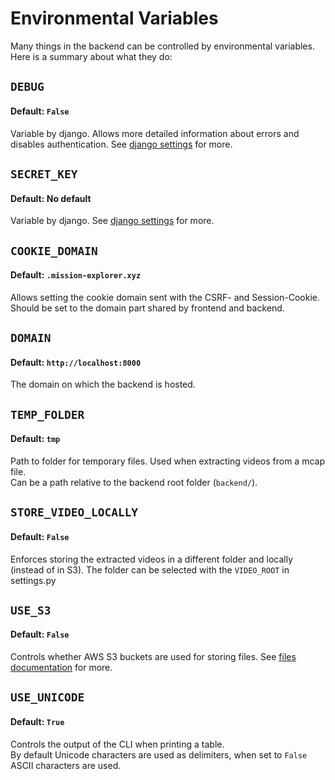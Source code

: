 # Environmental Variables
Many things in the backend can be controlled by environmental variables. Here is a summary about what they do:

## `DEBUG`
#### Default: `False`
Variable by django.
Allows more detailed information about errors and disables authentication. See [django settings](https://docs.djangoproject.com/en/5.1/ref/settings/#debug) for more.

## `SECRET_KEY`
#### Default: No default
Variable by django. See [django settings](https://docs.djangoproject.com/en/5.1/ref/settings/#secret-key) for more.

## `COOKIE_DOMAIN`
#### Default: `.mission-explorer.xyz`
Allows setting the cookie domain sent with the CSRF- and Session-Cookie. Should be set to the domain part shared by frontend and backend.

## `DOMAIN`
#### Default: `http://localhost:8000`
The domain on which the backend is hosted.

## `TEMP_FOLDER`
#### Default: `tmp`
Path to folder for temporary files. Used when extracting videos from a mcap file.\
Can be a path relative to the backend root folder (`backend/`).

## `STORE_VIDEO_LOCALLY`
#### Default: `False`
Enforces storing the extracted videos in a different folder and locally (instead of in S3). The folder can be selected with the `VIDEO_ROOT` in settings.py

## `USE_S3`
#### Default: `False`
Controls whether AWS S3 buckets are used for storing files. See [files documentation](../files/README.md) for more.

##  `USE_UNICODE`
#### Default: `True`
Controls the output of the CLI when printing a table.\
By default Unicode characters are used as delimiters, when set to `False` ASCII characters are used.